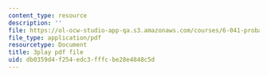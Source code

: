 ```yaml
---
content_type: resource
description: ''
file: https://ol-ocw-studio-app-qa.s3.amazonaws.com/courses/6-041-probabilistic-systems-analysis-and-applied-probability-fall-2010/db0359d4f254edc3fffcbe28e4848c5d_l4NoMKEHQwM.pdf
file_type: application/pdf
resourcetype: Document
title: 3play pdf file
uid: db0359d4-f254-edc3-fffc-be28e4848c5d
---
```

